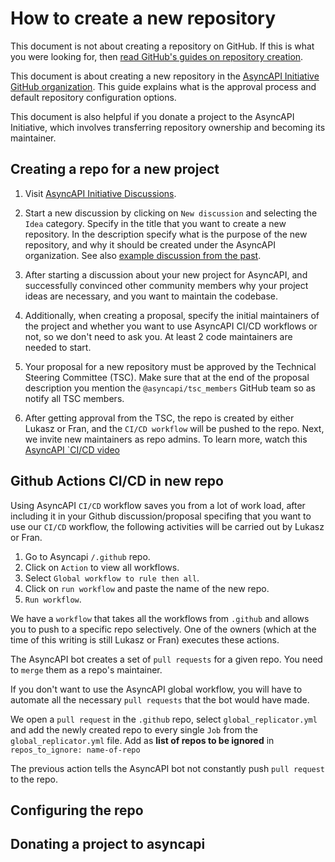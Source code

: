 # How to create a new repository

This document is not about creating a repository on GitHub. If this is what you were looking for, then [read GitHub's guides on repository creation](https://docs.github.com/en/get-started/quickstart/create-a-repo).

This document is about creating a new repository in the [AsyncAPI Initiative GitHub organization](https://github.com/asyncapi). This guide explains what is the approval process and default repository configuration options.

This document is also helpful if you donate a project to the AsyncAPI Initiative, which involves transferring repository ownership and becoming its maintainer.

## Creating a repo for a new project

1. Visit [AsyncAPI Initiative Discussions](https://github.com/orgs/asyncapi/discussions).


2. Start a new discussion by clicking on `New discussion` and selecting the `Idea` category. Specify in the title that you want to create a new repository. In the description specify what is the purpose of the new repository, and why it should be created under the AsyncAPI organization. See also [example discussion from the past](https://github.com/orgs/asyncapi/discussions/300).


3. After starting a discussion about your new project for AsyncAPI, and successfully convinced other community members why your project ideas are necessary, and you want to maintain the codebase.


4. Additionally, when creating a proposal, specify the initial maintainers of the project and whether you want to use AsyncAPI CI/CD workflows or not, so we don't need to ask you. At least 2 code maintainers are needed to start.

5. Your proposal for a new repository must be approved by the Technical Steering Committee (TSC). Make sure that at the end of the proposal description you mention the `@asyncapi/tsc_members` GitHub team so as notify all TSC members.

6. After getting approval from the TSC, the repo is created by either Lukasz or Fran, and the `CI/CD workflow` will be pushed to the repo. Next, we invite new maintainers as repo admins. 
 To learn more, watch this [AsyncAPI `CI/CD video](https://www.youtube.com/watch?v=DsQfmlc3Ubo)

## Github Actions CI/CD in new repo
Using AsyncAPI `CI/CD` workflow saves you from a lot of work load, after including it in your Github discussion/proposal specifing that you want to use our `CI/CD` workflow, the following activities will be carried out by Lukasz or Fran.

1. Go to Asyncapi `/.github` repo.
2. Click on `Action` to view all workflows.
3. Select `Global workflow to rule then all`.
4. Click on `run workflow` and paste the name of the new repo.
5. `Run workflow`.

We have a `workflow` that takes all the workflows from `.github` and allows you to push to a specific repo selectively. One of the owners (which at the time of this writing is still Lukasz or Fran) executes these actions.

The AsyncAPI bot creates a set of `pull requests` for a given repo. You need to `merge` them as a repo's maintainer.

If you don't want to use the AsyncAPI global workflow, you will have to automate all the necessary `pull requests` that the bot would have made.

We open a `pull request` in the `.github` repo, select `global_replicator.yml` and add the newly created repo to every single `Job` from the `global_replicator.yml` file. Add as **list of repos to be ignored** in `repos_to_ignore: name-of-repo`

The previous action tells the AsyncAPI bot not constantly push `pull request` to the repo.

## Configuring the repo


## Donating a project to asyncapi

